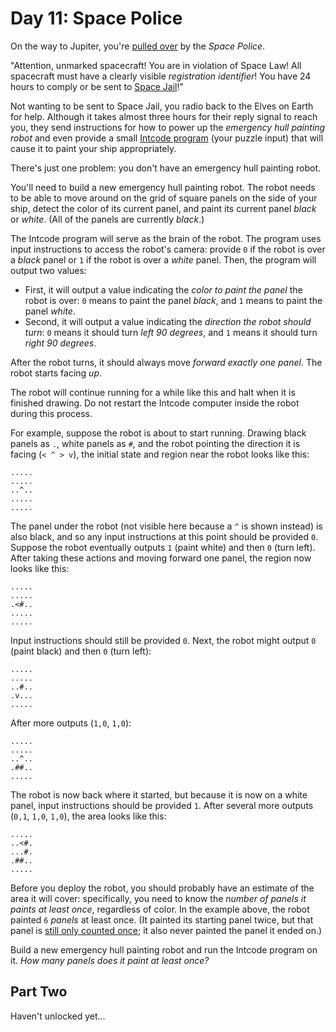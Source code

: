 # Day 11: Space Police

On the way to Jupiter, you're [pulled over][1] by the *Space Police*.

"Attention, unmarked spacecraft! You are in violation of Space Law! All
spacecraft must have a clearly visible *registration identifier*! You have 24
hours to comply or be sent to [Space Jail][2]!"

Not wanting to be sent to Space Jail, you radio back to the Elves on Earth for
help. Although it takes almost three hours for their reply signal to reach you,
they send instructions for how to power up the *emergency hull painting robot*
and even provide a small [Intcode program][3] (your puzzle input) that will
cause it to paint your ship appropriately.

There's just one problem: you don't have an emergency hull painting robot.

You'll need to build a new emergency hull painting robot. The robot needs to be
able to move around on the grid of square panels on the side of your ship,
detect the color of its current panel, and paint its current panel *black* or
*white*. (All of the panels are currently *black*.)

The Intcode program will serve as the brain of the robot. The program uses
input instructions to access the robot's camera: provide `0` if the robot is
over a *black* panel or `1` if the robot is over a *white* panel. Then, the
program will output two values:

* First, it will output a value indicating the *color to paint the panel* the
  robot is over: `0` means to paint the panel *black*, and `1` means to paint
  the panel *white*.
* Second, it will output a value indicating the *direction the robot should
  turn*: `0` means it should turn *left 90 degrees*, and `1` means it should
  turn *right 90 degrees*.

After the robot turns, it should always move *forward exactly one panel*. The
robot starts facing *up*.

The robot will continue running for a while like this and halt when it is
finished drawing. Do not restart the Intcode computer inside the robot during
this process.

For example, suppose the robot is about to start running. Drawing black panels
as `.`, white panels as `#`, and the robot pointing the direction it is facing
(`< ^ > v`), the initial state and region near the robot looks like this:

```
.....
.....
..^..
.....
.....
```

The panel under the robot (not visible here because a `^` is shown instead) is
also black, and so any input instructions at this point should be provided `0`.
Suppose the robot eventually outputs `1` (paint white) and then `0` (turn
left).  After taking these actions and moving forward one panel, the region now
looks like this:

```
.....
.....
.<#..
.....
.....
```

Input instructions should still be provided `0`. Next, the robot might output
`0` (paint black) and then `0` (turn left):

```
.....
.....
..#..
.v...
.....
```

After more outputs (`1,0`, `1,0`):

```
.....
.....
..^..
.##..
.....
```

The robot is now back where it started, but because it is now on a white panel,
input instructions should be provided `1`. After several more outputs (`0,1`,
`1,0`, `1,0`), the area looks like this:

```
.....
..<#.
...#.
.##..
.....
```

Before you deploy the robot, you should probably have an estimate of the area
it will cover: specifically, you need to know the *number of panels it paints
at least once*, regardless of color. In the example above, the robot painted
`6` *panels* at least once. (It painted its starting panel twice, but that
panel is [still only counted once][4]; it also never painted the panel it ended
on.)

Build a new emergency hull painting robot and run the Intcode program on it.
*How many panels does it paint at least once?*

## Part Two

Haven't unlocked yet...

[1]: https://www.youtube.com/watch?v=KwY28rpyKDE
[2]: https://www.youtube.com/watch?v=BVn1oQL9sWg&t=5
[3]: ../day_09/README.md
[4]: https://www.youtube.com/watch?v=KjsSvjA5TuE
